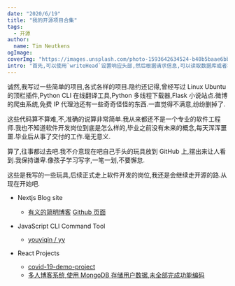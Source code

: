 ```yaml
---
date: "2020/6/19"
title: "我的开源项目合集"
tags:
  - 开源
author:
  name: Tim Neutkens
ogImage:
coverImg: "https://images.unsplash.com/photo-1593642634524-b40b5baae6bb?ixlib=rb-1.2.1&ixid=eyJhcHBfaWQiOjEyMDd9&auto=format&fit=crop&w=2378&q=80"
intro: "首先,可以使用`writeHead`设置响应头部,然后根据请求信息,可以读取数据库或者本地文件,获取资源并且设置相关的逻辑代码,返回不同类型的数据.并且,可以在做相关操作之前,记录相关信息,也许这就是中间件的来源."
---
```


诚然,我写过一些简单的项目,各式各样的项目.隐约还记得,曾经写过 Linux Ubuntu 的顶栏插件,Python CLI 在线翻译工具,Python 多线程下载器,Flask 小说站点.微博的爬虫系统,免费 IP 代理池还有一些奇奇怪怪的东西.一直觉得不满意,纷纷删掉了.

这些代码算不算难,不,准确的说算非常简单.我从来都还不是一个专业的软件工程师.我也不知道软件开发岗位到底是怎么样的,毕业之前没有未来的概念,每天浑浑噩噩.毕业后从事了交付的工作.毫无意义.

算了,往事都过去吧.我不介意现在吧自己手头的玩具放到 GitHub 上,摆出来让人看到.我保持谦卑.像孩子学习写字,一笔一划,不要懈怠.

这些是我写的一些玩具,后续正式走上软件开发的岗位,我还是会继续走开源的路.从现在开始吧.

- Nextjs Blog site
  - [有义的简明博客](https://youyi.netlify.app/) [Github 页面](https://github.com/youyiqin/nextjs_blog)
- JavaScript CLI Command Tool

  - [youyiqin / yy](https://github.com/youyiqin/yy)

- React Projects
  - [covid-19-demo-project](https://github.com/youyiqin/covid-19-demo-project)
  - [多人博客系统,使用 MongoDB 存储用户数据,未全部完成功能编码](https://github.com/youyiqin/nextjs_mongodb_blog)

